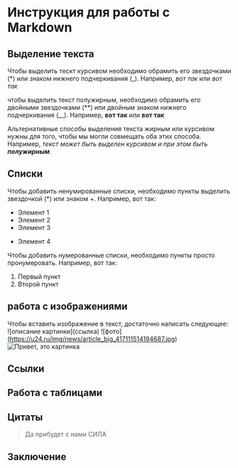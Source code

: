# Инструкция для работы с Markdown

## Выделение текста

Чтобы выделить тескт курсивом необходимо обрамить его звездочками (*) или знаком нижнего подчеркивания (_). Например, *вот так* или _вот так_

чтобы выделить текст полужирным, необходимо обрамить его двойными звездочками (**) или двойным знаком нижнего подчеркивания (__).                                           Например, **вот так** или __вот так__

Альтернативные способы выделения текста жирным или курсивом нужны для того, чтобы мы могли совмещать оба этих способа. Например, _текст может быть выделен курсивом  и при этом быть **полужирным**_.

##  Списки

Чтобы добавить ненумированные списки, необходимо пункты выделить звездочкой (*) или знаком +. Например, вот так:
* Элемент 1
* Элемент 2
* Элемент 3
+ Элемент 4

Чтобы добавить нумерованные списки, необходимо пункты просто пронумеровать. Например, вот так:
1. Первый пункт
2. Второй пункт

## работа с изображениями

Чтобы вставить изображение в текст, достаточно написать следующее:
\!\[описание картинки](ссылка)
\!\[фото]\(https://u24.ru/img/news/article_big_417111514194687.jpg)
![Привет, это картинка](1111.jpg)

## Ссылки

## Работа с таблицами

## Цитаты

> Да прибудет с нами СИЛА

## Заключение